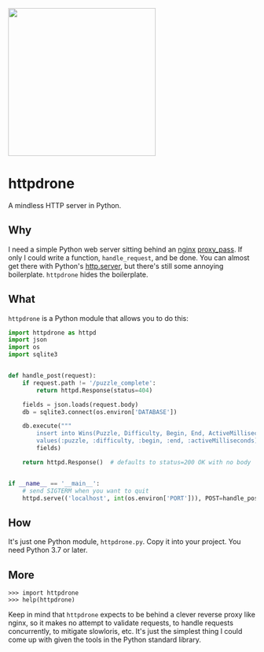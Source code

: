 <img src="drone.jpg" height="300"/>

httpdrone
=========
A mindless HTTP server in Python.

Why
---
I need a simple Python web server sitting behind an [nginx][1] [proxy_pass][2].
If only I could write a function, `handle_request`, and be done. You can
almost get there with Python's [http.server][3], but there's still some
annoying boilerplate. `httpdrone` hides the boilerplate.

What
----
`httpdrone` is a Python module that allows you to do this:

```python
import httpdrone as httpd
import json
import os
import sqlite3


def handle_post(request):
    if request.path != '/puzzle_complete':
        return httpd.Response(status=404)

    fields = json.loads(request.body)
    db = sqlite3.connect(os.environ['DATABASE'])

    db.execute("""
        insert into Wins(Puzzle, Difficulty, Begin, End, ActiveMilliseconds)
        values(:puzzle, :difficulty, :begin, :end, :activeMilliseconds);""",
        fields)

    return httpd.Response()  # defaults to status=200 OK with no body


if __name__ == '__main__':
    # send SIGTERM when you want to quit
    httpd.serve(('localhost', int(os.environ['PORT'])), POST=handle_post)
```

How
---
It's just one Python module, `httpdrone.py`.  Copy it into your project.  You
need Python 3.7 or later.

More
----
```console
>>> import httpdrone
>>> help(httpdrone)
```

Keep in mind that `httpdrone` expects to be behind a clever reverse proxy like
nginx, so it makes no attempt to validate requests, to handle requests
concurrently, to mitigate slowloris, etc.  It's just the simplest thing I could
come up with given the tools in the Python standard library.

[1]: https://www.nginx.com
[2]: https://docs.nginx.com/nginx/admin-guide/web-server/reverse-proxy/
[3]: https://docs.python.org/3.7/library/http.server.html
